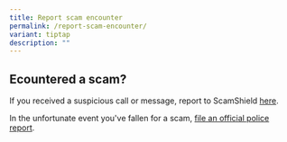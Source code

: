 ```yaml
---
title: Report scam encounter
permalink: /report-scam-encounter/
variant: tiptap
description: ""
---
```

<h2>Ecountered a scam?</h2>
<p>If you received a suspicious call or message, report to ScamShield <a href="https://form.gov.sg/63982e109841390011a59121" rel="noopener noreferrer nofollow" target="_blank">here</a>.</p>
<p>In the unfortunate event you've fallen for a scam, <a href="https://www.police.gov.sg/I-witness" rel="noopener noreferrer nofollow" target="_blank">file an official police report</a>.</p>
<p></p>